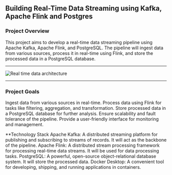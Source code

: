 ## Building Real-Time Data Streaming using Kafka, Apache Flink and Postgres

### Project Overview
This project aims to develop a real-time data streaming pipeline using Apache Kafka, Apache Flink, and PostgreSQL. The pipeline will ingest data from various sources, process it in real-time using Flink, and store the processed data in a PostgreSQL database.

---

![Real time data architecture](https://github.com/user-attachments/assets/b4b9b9f1-362f-431d-9852-4afb5f8256aa)

---
### Project Goals
Ingest data from various sources in real-time.
Process data using Flink for tasks like filtering, aggregation, and transformation.
Store processed data in a PostgreSQL database for further analysis.
Ensure scalability and fault tolerance of the pipeline.
Provide a user-friendly interface for monitoring and management.

**Technology Stack
Apache Kafka: A distributed streaming platform for publishing and subscribing to streams of records. It will act as the backbone of the pipeline.
Apache Flink: A distributed stream processing framework for processing real-time data streams. It will be used for data processing tasks.
PostgreSQL: A powerful, open-source object-relational database system. It will store the processed data.
Docker Desktop: A convenient tool for developing, shipping, and running applications in containers.
